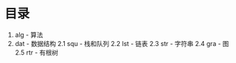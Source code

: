 # 目录
1. alg - 算法
2. dat - 数据结构
    2.1 squ - 栈和队列
    2.2 lst - 链表
    2.3 str - 字符串
    2.4 gra - 图
    2.5 rtr - 有根树
